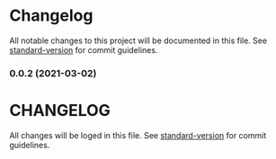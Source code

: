 # Changelog

All notable changes to this project will be documented in this file. See [standard-version](https://github.com/conventional-changelog/standard-version) for commit guidelines.

### 0.0.2 (2021-03-02)

# CHANGELOG

All changes will be loged in this file. See [standard-version](https://github.com/conventional-changelog/standard-version) for commit guidelines.
